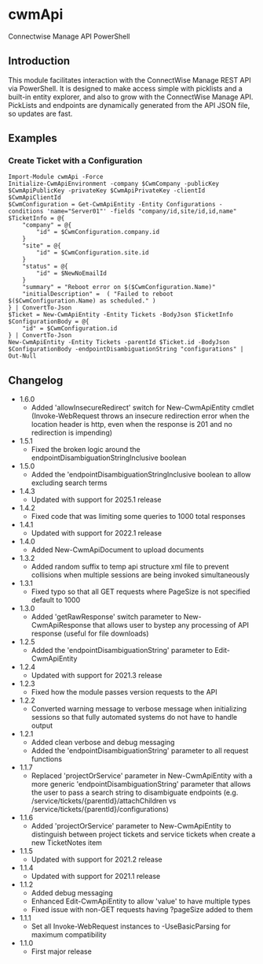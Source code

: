 # cwmApi

Connectwise Manage API PowerShell

## Introduction

This module facilitates interaction with the ConnectWise Manage REST API via PowerShell. It is designed to make access simple with picklists and a built-in entity explorer, and also to grow with the ConnectWise Manage API. PickLists and endpoints are dynamically generated from the API JSON file, so updates are fast.

## Examples

### Create Ticket with a Configuration

    Import-Module cwmApi -Force
    Initialize-CwmApiEnvironment -company $CwmCompany -publicKey $CwmApiPublicKey -privateKey $CwmApiPrivateKey -clientId $CwmApiClientId
    $CwmConfiguration = Get-CwmApiEntity -Entity Configurations -conditions 'name="Server01"' -fields "company/id,site/id,id,name"
    $TicketInfo = @{
        "company" = @{
            "id" = $CwmConfiguration.company.id
        }
        "site" = @{
            "id" = $CwmConfiguration.site.id
        }
        "status" = @{
            "id" = $NewNoEmailId
        }
        "summary" = "Reboot error on $($CwmConfiguration.Name)"
        "initialDescription" =  ( "Failed to reboot $($CwmConfiguration.Name) as scheduled." )
    } | ConvertTo-Json
    $Ticket = New-CwmApiEntity -Entity Tickets -BodyJson $TicketInfo
    $ConfigurationBody = @{
        "id" = $CwmConfiguration.id
    } | ConvertTo-Json
    New-CwmApiEntity -Entity Tickets -parentId $Ticket.id -BodyJson $ConfigurationBody -endpointDisambiguationString "configurations" | Out-Null

## Changelog

- 1.6.0
    - Added 'allowInsecureRedirect' switch for New-CwmApiEntity cmdlet (Invoke-WebRequest throws an insecure redirection error when the location header is http, even when the response is 201 and no redirection is impending)
- 1.5.1
    - Fixed the broken logic around the endpointDisambiguationStringInclusive boolean
- 1.5.0
    - Added the 'endpointDisambiguationStringInclusive boolean to allow excluding search terms
- 1.4.3
    - Updated with support for 2025.1 release
- 1.4.2
    - Fixed code that was limiting some queries to 1000 total responses
- 1.4.1
    - Updated with support for 2022.1 release
- 1.4.0
    - Added New-CwmApiDocument to upload documents
- 1.3.2
    - Added random suffix to temp api structure xml file to prevent collisions when multiple sessions are being invoked simultaneously
- 1.3.1
    - Fixed typo so that all GET requests where PageSize is not specified default to 1000
- 1.3.0
    - Added 'getRawResponse' switch parameter to New-CwmApiResponse that allows user to bystep any processing of API response (useful for file downloads)
- 1.2.5
    - Added the 'endpointDisambiguationString' parameter to Edit-CwmApiEntity
- 1.2.4
    - Updated with support for 2021.3 release
- 1.2.3
    - Fixed how the module passes version requests to the API
- 1.2.2
    - Converted warning message to verbose message when initializing sessions so that fully automated systems do not have to handle output
- 1.2.1
    - Added clean verbose and debug messaging
    - Added the 'endpointDisambiguationString' parameter to all request functions
- 1.1.7
    - Replaced 'projectOrService' parameter in New-CwmApiEntity with a more generic 'endpointDisambiguationString' parameter that allows the user to pass a search string to disambiguate endpoints (e.g. /service/tickets/{parentId}/attachChildren vs /service/tickets/{parentId}/configurations)
- 1.1.6
    - Added 'projectOrService' parameter to New-CwmApiEntity to distinguish between project tickets and service tickets when create a new TicketNotes item
- 1.1.5
    - Updated with support for 2021.2 release
- 1.1.4
    - Updated with support for 2021.1 release
- 1.1.2
    - Added debug messaging
    - Enhanced Edit-CwmApiEntity to allow 'value' to have multiple types
    - Fixed issue with non-GET requests having ?pageSize added to them
- 1.1.1
    - Set all Invoke-WebRequest instances to -UseBasicParsing for maximum compatibility
- 1.1.0
    - First major release

